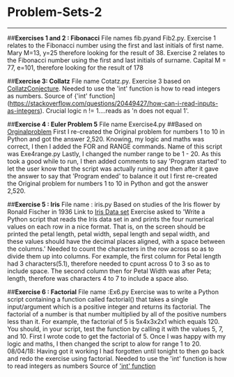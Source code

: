 # Problem-Sets-2
----------------

##**Exercises 1 and 2 : Fibonacci**
File names fib.pyand Fib2.py.
Exercise 1 relates to the Fibonacci number using the first and last initials of first name. 
Mary M=13, y=25 therefore looking for the result of 38.
Exercise 2 relates to the Fibonacci number using the first and last initials of surname. 
Capital M = 77, e=101, therefore looking for the result of 178


##**Exercise 3: Collatz**
File name Cotatz.py.
Exercise 3 based on [CollatzConjecture](https://en.wikipedia.org/wiki/Collatz_conjecture).
Needed to use the 'int' function is how to read integers as numbers.
Source of {'int' function](https://stackoverflow.com/questions/20449427/how-can-i-read-inputs-as-integers).
Crucial logic n != 1....reads as 'n does not equal 1'.


##**Exercise 4 : Euler Problem 5**
File name Exercise4.py
##Based on [Orginalproblem](https://projecteuler.net/problem=5)
First I re-created the Original problem for numbers 1 to 10 in Python and got the answer 2,520.
Knowing, my logic and maths was correct, I then I added the FOR and RANGE commands. 
Name of this script was Exe4range.py
Lastly, I changed the number range to be 1 - 20. 
As this took a good while to run, I then added comments to say 'Program started' to let the user know that the script was actually runing and then after it gave the answer to say that 'Program ended' to balance it out
I first re-created the Original problem for numbers 1 to 10 in Python and got the answer 2,520.


##**Exercise 5 : Iris**
File name : iris.py
Based on studies of the Iris flower by Ronald Fischer in 1936
Link to [Iris Data set](https://en.wikipedia.org/wiki/Iris_flower_data_set)
Exercise asked to 'Write a Python script that reads the Iris data set in and prints the four numerical values on each row in a nice format. 
That is, on the screen should be printed the petal length, petal width, sepal length and sepal width, and these values should have the decimal places aligned, with a space between the columns.'
Needed to count the characters in the row across so as to divide them up into columns. 
For example, the first column for Petal length had 3 characters(5.1), therefore needed to cpunt across 0 to 3 so as to include space.
The second column then for Petal Width was after Peta; length, therefore was characters 4 to 7 to include a space also.


##**Exercise 6 : Factorial**
File name :Ex6.py
Exercise was to write a Python script containing a function called factorial() that takes a single input/argument which is a positive integer and returns its factorial. 
The factorial of a number is that number multiplied by all of the positive numbers less than it. For example, the factorial of 5 is 5x4x3x2x1 which equals 120. 
You should, in your script, test the function by calling it with the values 5, 7, and 10.
First I wrote code to get the factorial of 5. 
Once I was happy with my logic and maths, I then changed the script to alow for range 1 to 20.
08/04/18: Having got it working I had forgotten until tonight to then go back and redo the exercise using factorial.
Needed to use the 'int' function is how to read integers as numbers
Source of ['int' function](https://stackoverflow.com/questions/20449427/how-can-i-read-inputs-as-integers)

